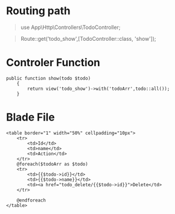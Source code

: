 # Routing path

> use App\Http\Controllers\TodoController;

> Route::get('todo_show',[TodoController::class, 'show']);

# Controler Function

```
public function show(todo $todo)
    {
        return view('todo_show')->with('todoArr',todo::all());
    }
```


# Blade File

```
<table border="1" width="50%" cellpadding="10px">
    <tr>
        <td>Id</td>
        <td>name</td>
        <td>Action</td>
    </tr>
    @foreach($todoArr as $todo)
    <tr>
        <td>{{$todo->id}}</td>
        <td>{{$todo->name}}</td>
        <td><a href="todo_delete/{{$todo->id}}">Delete</td>
    </tr>

    @endforeach
</table>
```
